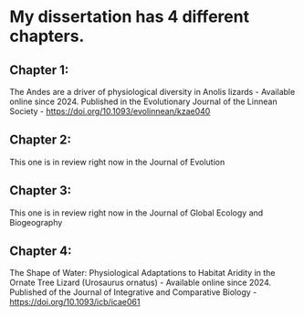 # My dissertation has 4 different chapters.

## Chapter 1: 
The Andes are a driver of physiological diversity in Anolis lizards - Available online since 2024. Published in the Evolutionary Journal of the Linnean Society - https://doi.org/10.1093/evolinnean/kzae040

## Chapter 2: 
This one is in review right now in the Journal of Evolution

## Chapter 3: 
This one is in review right now in the Journal of Global Ecology and Biogeography

## Chapter 4: 
The Shape of Water: Physiological Adaptations to Habitat Aridity in the Ornate Tree Lizard (Urosaurus ornatus) - Available online since 2024. Published of the Journal of Integrative and Comparative Biology - https://doi.org/10.1093/icb/icae061
